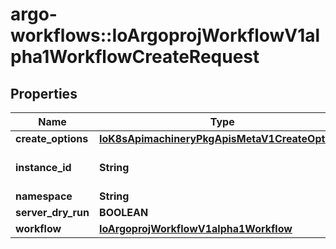 # argo-workflows::IoArgoprojWorkflowV1alpha1WorkflowCreateRequest

## Properties
Name | Type | Description | Notes
------------ | ------------- | ------------- | -------------
**create_options** | [**IoK8sApimachineryPkgApisMetaV1CreateOptions**](IoK8sApimachineryPkgApisMetaV1CreateOptions.md) |  | [optional] 
**instance_id** | **String** | This field is no longer used. | [optional] 
**namespace** | **String** |  | [optional] 
**server_dry_run** | **BOOLEAN** |  | [optional] 
**workflow** | [**IoArgoprojWorkflowV1alpha1Workflow**](IoArgoprojWorkflowV1alpha1Workflow.md) |  | [optional] 


